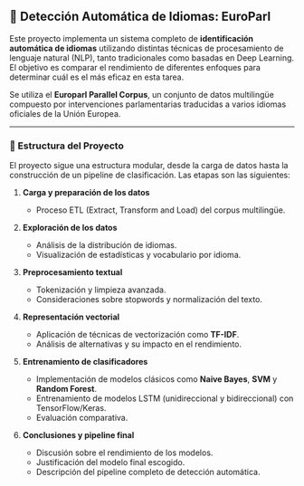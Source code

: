 ## 🧠 Detección Automática de Idiomas: EuroParl

Este proyecto implementa un sistema completo de **identificación automática de idiomas** utilizando distintas técnicas de procesamiento de lenguaje natural (NLP), tanto tradicionales como basadas en Deep Learning. El objetivo es comparar el rendimiento de diferentes enfoques para determinar cuál es el más eficaz en esta tarea.

Se utiliza el **Europarl Parallel Corpus**, un conjunto de datos multilingüe compuesto por intervenciones parlamentarias traducidas a varios idiomas oficiales de la Unión Europea.

---

### 📁 Estructura del Proyecto

El proyecto sigue una estructura modular, desde la carga de datos hasta la construcción de un pipeline de clasificación. Las etapas son las siguientes:

1. **Carga y preparación de los datos**  
   - Proceso ETL (Extract, Transform and Load) del corpus multilingüe.

2. **Exploración de los datos**  
   - Análisis de la distribución de idiomas.  
   - Visualización de estadísticas y vocabulario por idioma.

3. **Preprocesamiento textual**  
   - Tokenización y limpieza avanzada.  
   - Consideraciones sobre stopwords y normalización del texto.

4. **Representación vectorial**  
   - Aplicación de técnicas de vectorización como **TF-IDF**.  
   - Análisis de alternativas y su impacto en el rendimiento.

5. **Entrenamiento de clasificadores**  
   - Implementación de modelos clásicos como **Naive Bayes**, **SVM** y **Random Forest**.  
   - Entrenamiento de modelos LSTM (unidireccional y bidireccional) con TensorFlow/Keras.  
   - Evaluación comparativa.

6. **Conclusiones y pipeline final**  
   - Discusión sobre el rendimiento de los modelos.  
   - Justificación del modelo final escogido.  
   - Descripción del pipeline completo de detección automática.

